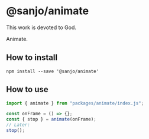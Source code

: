 # @sanjo/animate

This work is devoted to God.

Animate.

## How to install

```
npm install --save '@sanjo/animate'
```

## How to use

```js
import { animate } from "packages/animate/index.js";

const onFrame = () => {};
const { stop } = animate(onFrame);
// Later:
stop();
```
